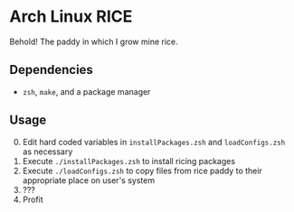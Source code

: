 # Arch Linux RICE
Behold! The paddy in which I grow mine rice.

## Dependencies

- `zsh`, `make`, and a package manager

## Usage

0) Edit hard coded variables in `installPackages.zsh` and `loadConfigs.zsh` as necessary
1) Execute `./installPackages.zsh` to install ricing packages
2) Execute `./loadConfigs.zsh` to copy files from rice paddy to their appropriate place on user's system
3) ???
4) Profit
